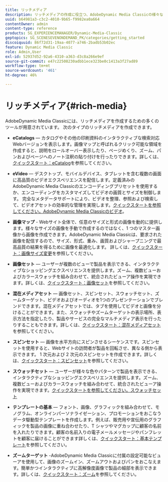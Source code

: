 ```yaml
---
title: リッチメディア
description: リッチメディアの作成に役立つ、AdobeDynamic Media Classicの様々なツールについて説明します。
uuid: b64981a3-c3c2-4010-9b65-f9982ea0a664
contentOwner: admin
content-type: reference
products: SG_EXPERIENCEMANAGER/Dynamic-Media-Classic
geptopics: SG_SCENESEVENONDEMAND_PK/categories/getting_started
discoiquuid: 86f72d31-19aa-4077-a746-2badb53b02ec
feature: Dynamic Media Classic
role: Admin,User
exl-id: 52937d52-92a6-4310-a363-d3c8a266e9ef
source-git-commit: e47c22508230adbb1ece323be0c1413a3f27ad89
workflow-type: tm+mt
source-wordcount: '461'
ht-degree: 46%

---
```


# リッチメディア{#rich-media}

AdobeDynamic Media Classicには、リッチメディアを作成するための多くのツールが用意されています。 次のタイプのリッチメディアを作成できます。

* **eCatalogs**  — カタログやその他の印刷資料のインタラクティブな検索対応Webバージョンを表示します。画像マップと呼ばれるクリック可能な領域を作成すると、説明をロールオーバー表示したり、ページめくり、ズーム、パンおよびページへのノート注釈の貼り付けを行ったりできます。詳しくは、[クイックスタート：eCatalog](/help/quick-start-ecatalog.md)を参照してください。

* **eVideo**  — デスクトップ、モバイルデバイス、タブレットを含む複数の画面に高品質のビデオエクスペリエンスを配信します。定義済みのAdobeDynamic Media Classicのエンコーディングプリセットを使用するか、エンコーディングをカスタマイズしてビデオの画質とサイズを制御します。 完全なメタデータサポートにより、ビデオを整理、参照および検索して、ビデオアセットの効率的な管理を実現します。[クイックスタートを参照してください。AdobeDynamic Media Classicのビデオ](/help/quick-start-video.md)。

* **画像マップ**  - Webサイト全体で、任意のサイズと形式の画像を動的に提供します。様々なサイズの画像を手動で作成するのではなく、1 つのマスター画像から画像を作成できます。AdobeDynamic Media Classicは、要求された画像を配信するので、サイズ、形式、重み、画質およびシャープニングで最高品質の結果を得るために画像を最適化します。
詳しくは、[クイックスタート：画像サイズ変更](/help/quick-start-image-sizing.md)を参照してください。

* **画像セット**  — ユーザーが複数のビューで製品を表示できる、インタラクティブなショッピングエクスペリエンスを提供します。ズーム、複数ビューおよびカラースウォッチを組み合わせて、統合されたビューア操作を実現できます。詳しくは、[クイックスタート：画像セット](/help/quick-start-image-sets.md)を参照してください。

* **混在メディアセット**  — 画像セット、スピンセット、スウォッチセット、ズームターゲット、ビデオおよびオーディオを1つのプレゼンテーションでブレンドできます。混在メディアセットでは、タブを使用してビデオと画像を分けることができます。また、スウォッチやズームターゲットの表示場所、表示方法を指定したり、製品やサービスの完全なマルチメディア表示を行ったりすることもできます。詳しくは、[クイックスタート：混在メディアセット](/help/quick-start-mixed-media-sets.md)を参照してください。

* **スピンセット**  — 画像を水平方向にスピンさせるシーケンスです。スピンセットを使用すると、Webサイトの訪問者が製品を回転させ、異なる側から表示できます。 1 次元および 2 次元のスピンセットを作成できます。詳しくは、[クイックスタート：スピンセット](/help/quick-start-spin-sets.md)を参照してください。

* **スウォッチセット**  — ユーザーが様々な色やパターンで製品を表示できる、インタラクティブなショッピングエクスペリエンスを提供します。ズーム、複数ビューおよびカラースウォッチを組み合わせて、統合されたビューア操作を実現できます。[クイックスタートを参照してください。スウォッチセット](/help/quick-start-swatch-sets.md)

* **テンプレートの基本**  — フォント、画像、グラフィックを組み合わせて、モノグラム、オンラインパーソナライゼーション、プロモーションをおこなうデータ駆動型テンプレートを作成します。例えば、販売用や宣伝用のグラフィックを製品の画像に重ね合わせたり、T シャツやマグカップに顧客の名前を入れたりできます。顧客の名前入りの電子メールメッセージやパンフレットを顧客に届けることができます詳しくは、[クイックスタート：基本テンプレート](/help/quick-start-template-basics.md)を参照してください。

* **ズームターゲット**  -AdobeDynamic Media Classicに付属の設定可能なビューアを使用して、画像のズームイン、ズームアウトおよびパンをおこなえます。簡単かつインタラクティブに高解像度画像で製品の細部を表示できます。詳しくは、[クイックスタート：ズーム](/help/quick-start-zoom.md)を参照してください。

